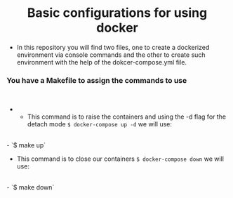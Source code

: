 <h1 align ="center"> Basic configurations for using docker  </h1>

 * In this repository you will find two files, one to create a dockerized environment via console commands and the other to create such environment with the help of the dokcer-compose.yml file.
    <br>


### You have a Makefile to assign the commands to use
<br>

* * This command is to raise the containers and using the -d flag for the detach mode `$ docker-compose up -d` we will use:
<br>
    -  `$ make up`
<br>

 * This command is to close our containers `$ docker-compose down` we will use:
<br>
    -  `$ make down`
